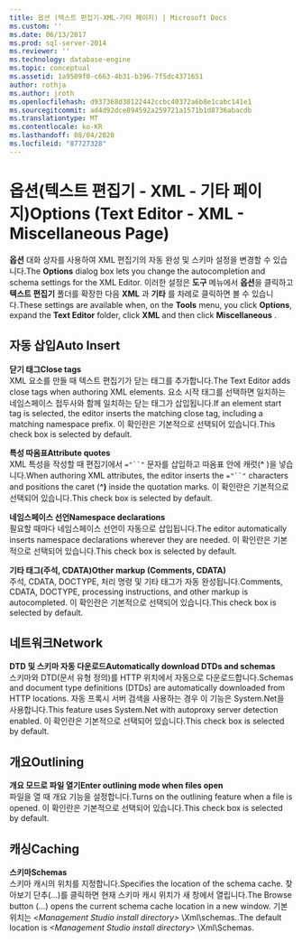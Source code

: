 ```yaml
---
title: 옵션 (텍스트 편집기-XML-기타 페이지) | Microsoft Docs
ms.custom: ''
ms.date: 06/13/2017
ms.prod: sql-server-2014
ms.reviewer: ''
ms.technology: database-engine
ms.topic: conceptual
ms.assetid: 1a9509f0-c663-4b31-b396-7f5dc4371651
author: rothja
ms.author: jroth
ms.openlocfilehash: d937368d30122442ccbc40372a6b8e1cabc141e1
ms.sourcegitcommit: ad4d92dce894592a259721a1571b1d8736abacdb
ms.translationtype: MT
ms.contentlocale: ko-KR
ms.lasthandoff: 08/04/2020
ms.locfileid: "87727328"
---
```

# <a name="options-text-editor---xml---miscellaneous-page"></a><span data-ttu-id="6b629-102">옵션(텍스트 편집기 - XML - 기타 페이지)</span><span class="sxs-lookup"><span data-stu-id="6b629-102">Options (Text Editor - XML - Miscellaneous Page)</span></span>

<span data-ttu-id="6b629-103">**옵션** 대화 상자를 사용하여 XML 편집기의 자동 완성 및 스키마 설정을 변경할 수 있습니다.</span><span class="sxs-lookup"><span data-stu-id="6b629-103">The **Options** dialog box lets you change the autocompletion and schema settings for the XML Editor.</span></span> <span data-ttu-id="6b629-104">이러한 설정은 **도구** 메뉴에서 **옵션**을 클릭하고 **텍스트 편집기** 폴더를 확장한 다음 **XML** 과 **기타** 를 차례로 클릭하면 볼 수 있습니다.</span><span class="sxs-lookup"><span data-stu-id="6b629-104">These settings are available when, on the **Tools** menu, you click **Options**, expand the **Text Editor** folder, click **XML** and then click **Miscellaneous** .</span></span>  
  
## <a name="auto-insert"></a><span data-ttu-id="6b629-105">자동 삽입</span><span class="sxs-lookup"><span data-stu-id="6b629-105">Auto Insert</span></span>  
 <span data-ttu-id="6b629-106">**닫기 태그**</span><span class="sxs-lookup"><span data-stu-id="6b629-106">**Close tags**</span></span>  
 <span data-ttu-id="6b629-107">XML 요소를 만들 때 텍스트 편집기가 닫는 태그를 추가합니다.</span><span class="sxs-lookup"><span data-stu-id="6b629-107">The Text Editor adds close tags when authoring XML elements.</span></span> <span data-ttu-id="6b629-108">요소 시작 태그를 선택하면 일치하는 네임스페이스 접두사와 함께 일치하는 닫는 태그가 삽입됩니다.</span><span class="sxs-lookup"><span data-stu-id="6b629-108">If an element start tag is selected, the editor inserts the matching close tag, including a matching namespace prefix.</span></span> <span data-ttu-id="6b629-109">이 확인란은 기본적으로 선택되어 있습니다.</span><span class="sxs-lookup"><span data-stu-id="6b629-109">This check box is selected by default.</span></span>  
  
 <span data-ttu-id="6b629-110">**특성 따옴표**</span><span class="sxs-lookup"><span data-stu-id="6b629-110">**Attribute quotes**</span></span>  
 <span data-ttu-id="6b629-111">XML 특성을 작성할 때 편집기에서 `="``"` 문자를 삽입하고 따옴표 안에 캐럿(**^** )을 넣습니다.</span><span class="sxs-lookup"><span data-stu-id="6b629-111">When authoring XML attributes, the editor inserts the `="``"` characters and positions the caret (**^)** inside the quotation marks.</span></span> <span data-ttu-id="6b629-112">이 확인란은 기본적으로 선택되어 있습니다.</span><span class="sxs-lookup"><span data-stu-id="6b629-112">This check box is selected by default.</span></span>  
  
 <span data-ttu-id="6b629-113">**네임스페이스 선언**</span><span class="sxs-lookup"><span data-stu-id="6b629-113">**Namespace declarations**</span></span>  
 <span data-ttu-id="6b629-114">필요할 때마다 네임스페이스 선언이 자동으로 삽입됩니다.</span><span class="sxs-lookup"><span data-stu-id="6b629-114">The editor automatically inserts namespace declarations wherever they are needed.</span></span> <span data-ttu-id="6b629-115">이 확인란은 기본적으로 선택되어 있습니다.</span><span class="sxs-lookup"><span data-stu-id="6b629-115">This check box is selected by default.</span></span>  
  
 <span data-ttu-id="6b629-116">**기타 태그(주석, CDATA)**</span><span class="sxs-lookup"><span data-stu-id="6b629-116">**Other markup (Comments, CDATA)**</span></span>  
 <span data-ttu-id="6b629-117">주석, CDATA, DOCTYPE, 처리 명령 및 기타 태그가 자동 완성됩니다.</span><span class="sxs-lookup"><span data-stu-id="6b629-117">Comments, CDATA, DOCTYPE, processing instructions, and other markup is autocompleted.</span></span> <span data-ttu-id="6b629-118">이 확인란은 기본적으로 선택되어 있습니다.</span><span class="sxs-lookup"><span data-stu-id="6b629-118">This check box is selected by default.</span></span>  
  
## <a name="network"></a><span data-ttu-id="6b629-119">네트워크</span><span class="sxs-lookup"><span data-stu-id="6b629-119">Network</span></span>  
 <span data-ttu-id="6b629-120">**DTD 및 스키마 자동 다운로드**</span><span class="sxs-lookup"><span data-stu-id="6b629-120">**Automatically download DTDs and schemas**</span></span>  
 <span data-ttu-id="6b629-121">스키마와 DTD(문서 유형 정의)를 HTTP 위치에서 자동으로 다운로드합니다.</span><span class="sxs-lookup"><span data-stu-id="6b629-121">Schemas and document type definitions (DTDs) are automatically downloaded from HTTP locations.</span></span> <span data-ttu-id="6b629-122">자동 프록시 서버 검색을 사용하는 경우 이 기능은 System.Net을 사용합니다.</span><span class="sxs-lookup"><span data-stu-id="6b629-122">This feature uses System.Net with autoproxy server detection enabled.</span></span> <span data-ttu-id="6b629-123">이 확인란은 기본적으로 선택되어 있습니다.</span><span class="sxs-lookup"><span data-stu-id="6b629-123">This check box is selected by default.</span></span>  
  
## <a name="outlining"></a><span data-ttu-id="6b629-124">개요</span><span class="sxs-lookup"><span data-stu-id="6b629-124">Outlining</span></span>  
 <span data-ttu-id="6b629-125">**개요 모드로 파일 열기**</span><span class="sxs-lookup"><span data-stu-id="6b629-125">**Enter outlining mode when files open**</span></span>  
 <span data-ttu-id="6b629-126">파일을 열 때 개요 기능을 설정합니다.</span><span class="sxs-lookup"><span data-stu-id="6b629-126">Turns on the outlining feature when a file is opened.</span></span> <span data-ttu-id="6b629-127">이 확인란은 기본적으로 선택되어 있습니다.</span><span class="sxs-lookup"><span data-stu-id="6b629-127">This check box is selected by default.</span></span>  
  
## <a name="caching"></a><span data-ttu-id="6b629-128">캐싱</span><span class="sxs-lookup"><span data-stu-id="6b629-128">Caching</span></span>  
 <span data-ttu-id="6b629-129">**스키마**</span><span class="sxs-lookup"><span data-stu-id="6b629-129">**Schemas**</span></span>  
 <span data-ttu-id="6b629-130">스키마 캐시의 위치를 지정합니다.</span><span class="sxs-lookup"><span data-stu-id="6b629-130">Specifies the location of the schema cache.</span></span> <span data-ttu-id="6b629-131">찾아보기 단추(...)를 클릭하면 현재 스키마 캐시 위치가 새 창에서 열립니다.</span><span class="sxs-lookup"><span data-stu-id="6b629-131">The Browse button (...) opens the current schema cache location in a new window.</span></span> <span data-ttu-id="6b629-132">기본 위치는 *\<Management Studio install directory>* \Xml\schemas..</span><span class="sxs-lookup"><span data-stu-id="6b629-132">The default location is *\<Management Studio install directory>* \Xml\Schemas.</span></span>  

